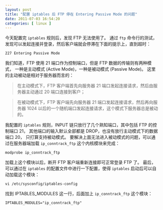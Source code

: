 ```yaml
--- 
layout: post
title: "配置 iptables 后 FTP 停在 Entering Passive Mode 的问题"
date: 2011-07-03 16:54:20
categories: [ linux ]
---
```


今天配置完 `iptables` 规则后，发现 FTP 无法使用了。
通过 `ftp` 命令行的测试，发现可以发起连接并登录，然后客户端就会停滞在下面的提示上，直到超时：

<!-- more -->

    227 Entering Passive Mode

我们知道，FTP 使用 21 端口作为控制端口，但是 FTP 数据的传输则有两种模式，
一种是主动模式 (Active Mode)，一种是被动模式 (Passive Mode)。
这里的主动被动是相对于服务器而言的：<br>

> 在主动模式下，FTP 客户端首先向服务器 21 端口发起连接请求，然后由服务器主动通过 20 端口连接到客户；

> 在被动模式下，FTP 客户端先向服务器 21 端口发起连接请求，然后再向服务器 1024 以后的一个随机端口发起连接请求，这个模式下服务器总是被动的。

我配置的 `iptables` 规则，INPUT 链只放行了几个熟知端口，其中包括 FTP 的控制端口 21，
其他端口的输入默认全部都是 DROP，也没有放行主动模式下的数据端口 20，
只打算支持被动模式。
要解决上面无法进入被动模式的问题，可以通过在服务器端加载 `ip_conntrack_ftp` 这个内核模块来完成：

    modprobe ip_conntrack_ftp

加载上这个模块以后，断开 FTP 客户端重新连接即可正常登录 FTP 了。
最后，可以通过在 `iptables` 的配置文件中进行一下配置，使得 `iptables` 启动后可以自动加载这个模块：

    vi /etc/sysconfig/iptables-config

找到 IPTABLES_MODULES 这一行，后面加上 `ip_conntrack_ftp` 这个模块：

    IPTABLES_MODULES="ip_conntrack_ftp"
